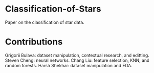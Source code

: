 # Classification-of-Stars
Paper on the classification of star data.
# Contributions
Grigorii Bulava: dataset manipulation, contextual research, and editting.
Steven Cheng: neural networks.
Chang Liu: feature selection, KNN, and random forests.
Harsh Shekhar: dataset manipulation and EDA.
